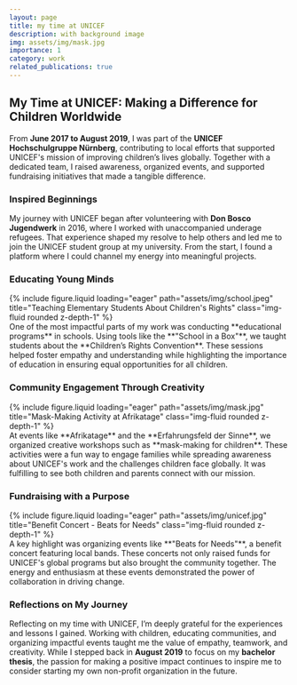 ```yaml
---
layout: page
title: my time at UNICEF
description: with background image
img: assets/img/mask.jpg
importance: 1
category: work
related_publications: true
---
```


## My Time at UNICEF: Making a Difference for Children Worldwide

From **June 2017 to August 2019**, I was part of the **UNICEF Hochschulgruppe Nürnberg**, contributing to local efforts that supported UNICEF's mission of improving children’s lives globally. Together with a dedicated team, I raised awareness, organized events, and supported fundraising initiatives that made a tangible difference.

### Inspired Beginnings

My journey with UNICEF began after volunteering with **Don Bosco Jugendwerk** in 2016, where I worked with unaccompanied underage refugees. That experience shaped my resolve to help others and led me to join the UNICEF student group at my university. From the start, I found a platform where I could channel my energy into meaningful projects.

### Educating Young Minds

<div class="row">
    <div class="col-sm mt-3 mt-md-0">
        {% include figure.liquid loading="eager" path="assets/img/school.jpeg" title="Teaching Elementary Students About Children's Rights" class="img-fluid rounded z-depth-1" %}
    </div>
</div>
<div class="caption">
    One of the most impactful parts of my work was conducting **educational programs** in schools. Using tools like the **"School in a Box"**, we taught students about the **Children’s Rights Convention**. These sessions helped foster empathy and understanding while highlighting the importance of education in ensuring equal opportunities for all children.
</div>

### Community Engagement Through Creativity

<div class="row">
    <div class="col-sm mt-3 mt-md-0">
        {% include figure.liquid loading="eager" path="assets/img/mask.jpg" title="Mask-Making Activity at Afrikatage" class="img-fluid rounded z-depth-1" %}
    </div>
</div>
<div class="caption">
    At events like **Afrikatage** and the **Erfahrungsfeld der Sinne**, we organized creative workshops such as **mask-making for children**. These activities were a fun way to engage families while spreading awareness about UNICEF's work and the challenges children face globally. It was fulfilling to see both children and parents connect with our mission.
</div>

### Fundraising with a Purpose

<div class="row">
    <div class="col-sm mt-3 mt-md-0">
        {% include figure.liquid loading="eager" path="assets/img/unicef.jpg" title="Benefit Concert - Beats for Needs" class="img-fluid rounded z-depth-1" %}
    </div>
</div>
<div class="caption">
    A key highlight was organizing events like **"Beats for Needs"**, a benefit concert featuring local bands. These concerts not only raised funds for UNICEF's global programs but also brought the community together. The energy and enthusiasm at these events demonstrated the power of collaboration in driving change.
</div>

### Reflections on My Journey

Reflecting on my time with UNICEF, I’m deeply grateful for the experiences and lessons I gained. Working with children, educating communities, and organizing impactful events taught me the value of empathy, teamwork, and creativity. While I stepped back in **August 2019** to focus on my **bachelor thesis**, the passion for making a positive impact continues to inspire me to consider starting my own non-profit organization in the future.
